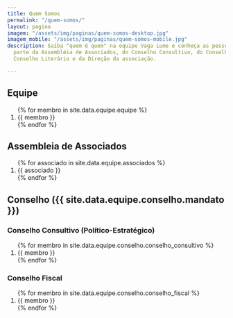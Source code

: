```yaml
---
title: Quem Somos
permalink: "/quem-somos/"
layout: pagina
imagem: "/assets/img/paginas/quem-somos-desktop.jpg"
imagem_mobile: "/assets/img/paginas/quem-somos-mobile.jpg"
description: Saiba "quem é quem" na equipe Vaga Lume e conheça as pessoas que fazem
  parte da Assembléia de Associados, do Conselho Consultivo, do Conselho Fiscal, do
  Conselho Literário e da Direção da associação.

---
```


<div class="quem-somos secao-fundo-escuro">
  <div class="container">
    <h2>Equipe</h2>
    <ol>
      {% for membro in site.data.equipe.equipe %}
      <li>{{ membro }}</li>
      {% endfor %}
    </ol>
    <h2>Assembleia de Associados</h2>
    <ol>
      {% for associado in site.data.equipe.associados %}
        <li>{{ associado }}</li>
      {% endfor %}
    </ol>
    <h2>Conselho ({{ site.data.equipe.conselho.mandato }})</h2>
    <h3>Conselho Consultivo (Político-Estratégico)</h3>
    <ol>
      {% for membro in site.data.equipe.conselho.conselho_consultivo %}
        <li>{{ membro }}</li>
      {% endfor %}
    </ol>
    <h3>Conselho Fiscal</h3>
    <ol>
      {% for membro in site.data.equipe.conselho.conselho_fiscal %}
        <li>{{ membro }}</li>
      {% endfor %}
    </ol>
  </div>
</div>
